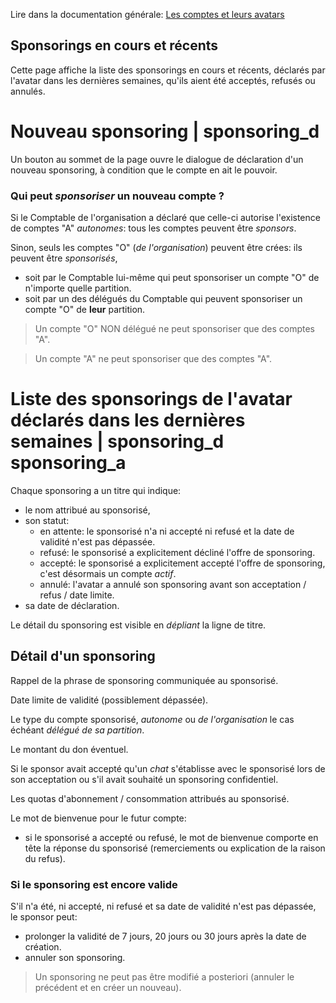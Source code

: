 Lire dans la documentation générale: <a href="$$/appli/comptes.html" target="_blank">Les comptes et leurs avatars</a>

## Sponsorings en cours et récents

Cette page affiche la liste des sponsorings en cours et récents, déclarés par l'avatar dans les dernières semaines, qu'ils aient été acceptés, refusés ou annulés.

# Nouveau sponsoring | sponsoring_d
Un bouton au sommet de la page ouvre le dialogue de déclaration d'un nouveau sponsoring, à condition que le compte en ait le pouvoir.

### Qui peut _sponsoriser_ un nouveau compte ?
Si le Comptable de l'organisation a déclaré que celle-ci autorise l'existence de comptes "A" _autonomes_: tous les comptes peuvent être _sponsors_.

Sinon, seuls les comptes "O" (_de l'organisation_) peuvent être crées: ils peuvent être _sponsorisés_,
- soit par le Comptable lui-même qui peut sponsoriser un compte "O" de n'importe quelle partition.
- soit par un des délégués du Comptable qui peuvent sponsoriser un compte "O" de **leur** partition.

> Un compte "O" NON délégué ne peut sponsoriser que des comptes "A".

> Un compte "A" ne peut sponsoriser que des comptes "A".

# Liste des sponsorings de l'avatar déclarés dans les dernières semaines | sponsoring_d sponsoring_a
Chaque sponsoring a un titre qui indique:
- le nom attribué au sponsorisé,
- son statut:
  - en attente: le sponsorisé n'a ni accepté ni refusé et la date de validité n'est pas dépassée.
  - refusé: le sponsorisé a explicitement décliné l'offre de sponsoring.
  - accepté: le sponsorisé a explicitement accepté l'offre de sponsoring, c'est désormais un compte _actif_.
  - annulé: l'avatar a annulé son sponsoring avant son acceptation / refus / date limite.
- sa date de déclaration.

Le détail du sponsoring est visible en _dépliant_ la ligne de titre.

## Détail d'un sponsoring

Rappel de la phrase de sponsoring communiquée au sponsorisé.

Date limite de validité (possiblement dépassée).

Le type du compte sponsorisé, _autonome_ ou _de l'organisation_ le cas échéant _délégué de sa partition_.

Le montant du don éventuel.

Si le sponsor avait accepté qu'un _chat_ s'établisse avec le sponsorisé lors de son acceptation ou s'il avait souhaité un sponsoring confidentiel.

Les quotas d'abonnement / consommation attribués au sponsorisé.

Le mot de bienvenue pour le futur compte:
- si le sponsorisé a accepté ou refusé, le mot de bienvenue comporte en tête la réponse du sponsorisé (remerciements ou explication de la raison du refus).

### Si le sponsoring est encore valide
S'il n'a été, ni accepté, ni refusé et sa date de validité n'est pas dépassée, le sponsor peut:
- prolonger la validité de 7 jours, 20 jours ou 30 jours après la date de création.
- annuler son sponsoring.

> Un sponsoring ne peut pas être modifié a posteriori (annuler le précédent et en créer un nouveau).
